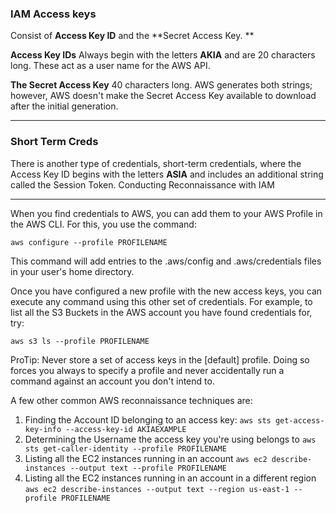 ### IAM Access keys

Consist of **Access Key ID** and the **Secret Access Key. **

**Access Key IDs**
Always begin with the letters **AKIA** and are 20 characters long. These act as a user name for the AWS API.  

**The Secret Access Key**
40 characters long. AWS generates both strings; however, AWS doesn't make the Secret Access Key available to download after the initial generation. 

---

### Short Term Creds

There is another type of credentials, short-term credentials, where the Access Key ID begins with the letters **ASIA** and includes an additional string called the Session Token. 
Conducting Reconnaissance with IAM

---

When you find credentials to AWS, you can add them to your AWS Profile in the AWS CLI. For this, you use the command:

`aws configure --profile PROFILENAME`

This command will add entries to the .aws/config and .aws/credentials files in your user's home directory. 

Once you have configured a new profile with the new access keys, you can execute any command using this other set of credentials. For example, to list all the S3 Buckets in the AWS account you have found credentials for, try:

`aws s3 ls --profile PROFILENAME`

ProTip: Never store a set of access keys in the [default] profile. Doing so forces you always to specify a profile and never accidentally run a command against an account you don't intend to. 

A few other common AWS reconnaissance techniques are:

   1) Finding the Account ID belonging to an access key:
	       `aws sts get-access-key-info --access-key-id AKIAEXAMPLE`
   2) Determining the Username the access key you're using belongs to
	   `aws sts get-caller-identity --profile PROFILENAME`
   3) Listing all the EC2 instances running in an account
	   `aws ec2 describe-instances --output text --profile PROFILENAME`
   4) Listing all the EC2 instances running in an account in a different region
	   `aws ec2 describe-instances --output text --region us-east-1 --profile PROFILENAME`

